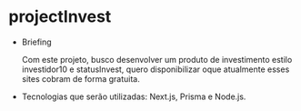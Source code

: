 # projectInvest

- Briefing
  
  Com este projeto, busco desenvolver um produto de investimento estilo investidor10 e statusInvest, quero disponibilizar oque atualmente esses sites cobram de forma gratuita. 

- Tecnologias que serão utilizadas: Next.js, Prisma e Node.js. 
